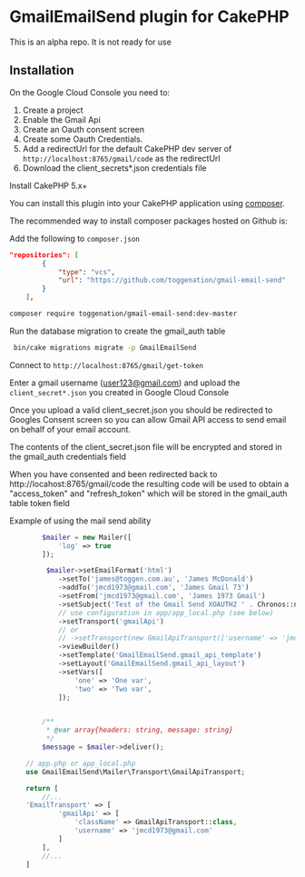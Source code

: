 # GmailEmailSend plugin for CakePHP

This is an alpha repo. It is not ready for use

## Installation

On the Google Cloud Console you need to:

1. Create a project
2. Enable the Gmail Api
2. Create an Oauth consent screen
3. Create some Oauth Credentials. 
4. Add a redirectUrl for the default CakePHP dev server of `http://localhost:8765/gmail/code` as the redirectUrl
4. Download the client_secrets*.json credentials file

Install CakePHP 5.x+

You can install this plugin into your CakePHP application using [composer](https://getcomposer.org).

The recommended way to install composer packages hosted on Github is:

Add the following to `composer.json`

```json
"repositories": [
        {
            "type": "vcs",
            "url": "https://github.com/toggenation/gmail-email-send"
        }
    ],
```

```sh
composer require toggenation/gmail-email-send:dev-master
```


Run the database migration to create the gmail_auth table

```sh
 bin/cake migrations migrate -p GmailEmailSend
```

Connect to `http://localhost:8765/gmail/get-token`

Enter a gmail username (user123@gmail.com) and upload the `client_secret*.json` you created in Google Cloud Console

Once you upload a valid client_secret.json you should be redirected to Googles Consent screen so you can allow Gmail API access to send email on behalf of your email account. 

The contents of the client_secret.json file will be encrypted and stored in the gmail_auth credentials field

When you have consented and been redirected back to http://locahost:8765/gmail/code the resulting code will be used to obtain a "access_token" and "refresh_token" which will be stored in the gmail_auth table token field

Example of using the mail send ability

```php
        $mailer = new Mailer([
            'log' => true
        ]);

         $mailer->setEmailFormat('html')
            ->setTo('james@toggen.com.au', 'James McDonald')
            ->addTo('jmcd1973@gmail.com', 'James Gmail 73')
            ->setFrom('jmcd1973@gmail.com', 'James 1973 Gmail')
            ->setSubject('Test of the Gmail Send XOAUTH2 ' . Chronos::now('Australia/Melbourne')->toAtomString())
            // use configuration in app/app_local.php (see below)
            ->setTransport('gmailApi')
            // or 
            // ->setTransport(new GmailApiTransport(['username' => 'jmcd1973@gmail.com']))
            ->viewBuilder()
            ->setTemplate('GmailEmailSend.gmail_api_template')
            ->setLayout('GmailEmailSend.gmail_api_layout')
            ->setVars([
                'one' => 'One var',
                'two' => 'Two var',
            ]);


        /**
         * @var array{headers: string, message: string}
         */
        $message = $mailer->deliver();
```


```php
    // app.php or app_local.php
    use GmailEmailSend\Mailer\Transport\GmailApiTransport;

    return [
        //... 
    'EmailTransport' => [
            'gmailApi' => [
                'className' => GmailApiTransport::class,
                'username' => 'jmcd1973@gmail.com'
            ]
        ],
        //...
    ]
```




